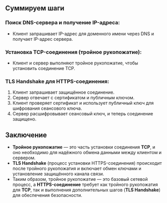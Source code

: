 
## Суммируем шаги

### Поиск DNS-сервера и получение IP-адреса:
- Клиент запрашивает IP-адрес для доменного имени через DNS и получает IP-адрес сервера.

### Установка TCP-соединения (тройное рукопожатие):
- Клиент и сервер выполняют тройное рукопожатие, чтобы установить соединение TCP.

### TLS Handshake для HTTPS-соединения:
1. Клиент запрашивает защищённое соединение.
2. Сервер отвечает с сертификатом и публичным ключом.
3. Клиент проверяет сертификат и использует публичный ключ для шифрования сеансового ключа.
4. Сервер расшифровывает сеансовый ключ, и теперь соединение защищено.

## Заключение
- **Тройное рукопожатие** — это часть установки соединения **TCP**, и оно необходимо для надёжного обмена данными между клиентом и сервером.
- **TLS Handshake** (процесс установки HTTPS-соединения) происходит после тройного рукопожатия и включает обмен ключами и установление защищённого канала связи.
- Таким образом, тройное рукопожатие — это базовый сетевой процесс, а **HTTPS-соединение** требует как тройного рукопожатия для **TCP**, так и выполнения дополнительных шагов (**TLS Handshake**) для обеспечения безопасности.
